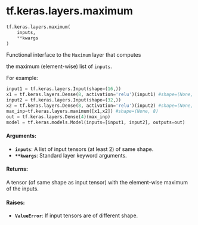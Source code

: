 <div itemscope itemtype="http://developers.google.com/ReferenceObject">
<meta itemprop="name" content="tf.keras.layers.maximum" />
<meta itemprop="path" content="Stable" />
</div>

# tf.keras.layers.maximum

``` python
tf.keras.layers.maximum(
    inputs,
    **kwargs
)
```

Functional interface to the `Maximum` layer that computes

   the maximum (element-wise) list of `inputs`.

For example:

```python
input1 = tf.keras.layers.Input(shape=(16,))
x1 = tf.keras.layers.Dense(8, activation='relu')(input1) #shape=(None, 8)
input2 = tf.keras.layers.Input(shape=(32,))
x2 = tf.keras.layers.Dense(8, activation='relu')(input2) #shape=(None, 8)
max_inp=tf.keras.layers.maximum([x1,x2]) #shape=(None, 8)
out = tf.keras.layers.Dense(4)(max_inp)
model = tf.keras.models.Model(inputs=[input1, input2], outputs=out)
```

#### Arguments:

* <b>`inputs`</b>: A list of input tensors (at least 2) of same shape.
* <b>`**kwargs`</b>: Standard layer keyword arguments.


#### Returns:

A tensor (of same shape as input tensor) with the element-wise
maximum of the inputs.


#### Raises:

* <b>`ValueError`</b>: If input tensors are of different shape.